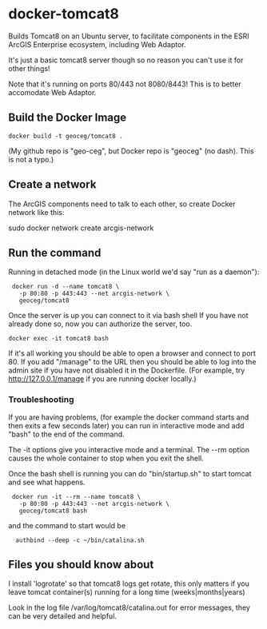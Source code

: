 # docker-tomcat8
Builds Tomcat8 on an Ubuntu server, to facilitate
components in the ESRI ArcGIS Enterprise ecosystem,
including Web Adaptor.

It's just a basic tomcat8 server though so no reason you can't use it for other things!

Note that it's running on ports 80/443 not 8080/8443! This is to better accomodate Web Adaptor.

## Build the Docker Image

 ```
 docker build -t geoceg/tomcat8 .
 ```
(My github repo is "geo-ceg", but Docker repo is "geoceg" (no dash). This is not a typo.)

## Create a network

The ArcGIS components need to talk to each other, so create Docker network like this:

 sudo docker network create arcgis-network

## Run the command

Running in detached mode (in the Linux world we'd say "run as a daemon"):
```
 docker run -d --name tomcat8 \
   -p 80:80 -p 443:443 --net arcgis-network \
   geoceg/tomcat8
```
Once the server is up you can connect to it via bash shell
If you have not already done so, now you can authorize the server, too.
 ```
 docker exec -it tomcat8 bash 
 ```

If it's all working you should be able to open a browser and connect
to port 80.  If you add "/manage" to the URL then you should be able
to log into the admin site if you have not disabled it in the
Dockerfile. (For example, try http://127.0.0.1/manage if you are running
docker locally.)

### Troubleshooting

If you are having problems, (for example the docker command starts and
then exits a few seconds later) you can run in interactive mode
and add "bash" to the end of the command.

The -it options give you interactive mode and a terminal. The --rm option
causes the whole container to stop when you exit the shell.

Once the bash shell is running you can do "bin/startup.sh" to start tomcat
and see what happens.

```
 docker run -it --rm --name tomcat8 \
   -p 80:80 -p 443:443 --net arcgis-network \
   geoceg/tomcat8 bash
```
and the command to start would be
```
  authbind --deep -c ~/bin/catalina.sh
```  

## Files you should know about

I install 'logrotate' so that tomcat8 logs get rotate, this only
matters if you leave tomcat container(s) running for a long time
(weeks|months|years)

Look in the log file /var/log/tomcat8/catalina.out for error messages, 
they can be very detailed and helpful.

